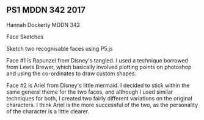 ## PS1 MDDN 342 2017

Hannah Dockerty MDDN 342

Face Sketches

Sketch two recognisable faces using P5.js

Face #1 is Rapunzel from Disney's tangled. I used a technique borrowed from Lewis Brewer, which basically involved plotting points on photoshop and using the co-ordinates to draw custom shapes. 

Face #2 is Ariel from Disney's little mermaid. I decided to stick within the same general theme for the two faces, and although I used similar techniques for both, I created two fairly different variations on the original characters. I think Ariel is the more successful of the two, as the personality of the character is a little clearer. 

